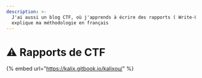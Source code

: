 ```yaml
---
description: >-
  J'ai aussi un blog CTF, où j'apprends à écrire des rapports ( Write-Ups) et
  explique ma méthodologie en français
---
```


# ⚠ Rapports de CTF

{% embed url="https://kalix.gitbook.io/kalixou/" %}
